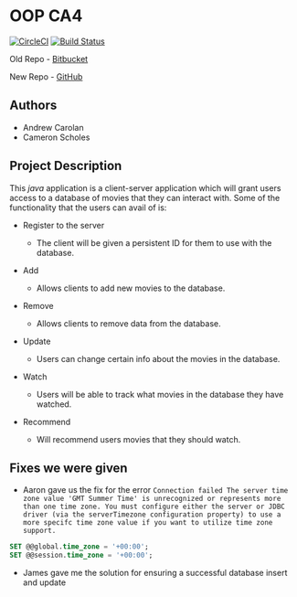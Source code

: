 # OOP CA4

[![CircleCI](https://circleci.com/gh/TheLazyHatGuy/OOP-CA4.svg?style=svg&circle-token=c0211011755c3a5cb073b8f5ad4f2bdffebcdc10)](https://circleci.com/gh/TheLazyHatGuy/OOP-CA4)
[![Build Status](https://travis-ci.com/TheLazyHatGuy/OOP-CA4.svg?token=BQERceMxGCg14WSa1ns6&branch=master)](https://travis-ci.com/TheLazyHatGuy/OOP-CA4)

Old Repo - [Bitbucket](https://bitbucket.org/TheLazyHatGuy/oop-ca4/src/master/)

New Repo - [GitHub](https://github.com/TheLazyHatGuy/OOP-CA4/)

## Authors 
* Andrew Carolan
* Cameron Scholes

## Project Description
This *java* application is a client-server application which will grant users access to a database of movies that they can interact with.
Some of the functionality that the users can avail of is:
* Register to the server
    * The client will be given a persistent ID for them to use with the database.
    
* Add 
    * Allows clients to add new movies to the database.
    
* Remove
    * Allows clients to remove data from the database.
    
* Update 
    * Users can change certain info about the movies in the database.
    
* Watch
    * Users will be able to track what movies in the database they have watched.
    
* Recommend
    * Will recommend users movies that they should watch.
    
## Fixes we were given
* Aaron gave us the fix for the error `Connection failed The server time zone value 'GMT Summer Time' is unrecognized or represents more than one time zone. You must configure either the server or JDBC driver (via the serverTimezone configuration property) to use a more specifc time zone value if you want to utilize time zone support.`

```sql
SET @@global.time_zone = '+00:00';
SET @@session.time_zone = '+00:00';
```

* James gave me the solution for ensuring a successful database insert and update

